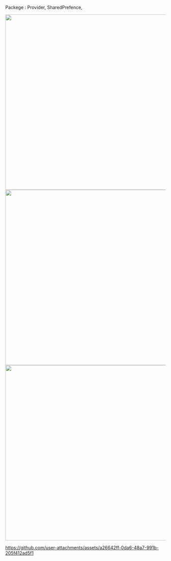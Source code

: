 
 Packege :
 Provider,
 SharedPrefence,

<div>

  <img  height= "550" src="https://github.com/user-attachments/assets/098d3075-2818-448b-8540-5a051ec27829"  />
  <img  height= "550" src="https://github.com/user-attachments/assets/60ca8e2c-8310-4b6a-a24d-f122b130749e"  />
   <img  height= "550" src="https://github.com/user-attachments/assets/bbedf5f0-187a-4084-a2f5-8fd1fbe008dc"  />

  
https://github.com/user-attachments/assets/a26642ff-0da6-48a7-991b-205f412ad5f1


</div>
